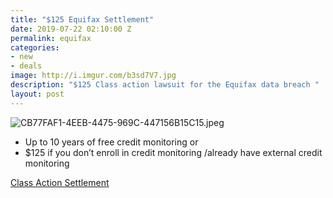 ```yaml
---
title: "$125 Equifax Settlement"
date: 2019-07-22 02:10:00 Z
permalink: equifax
categories:
- new
- deals
image: http://i.imgur.com/b3sd7V7.jpg
description: "$125 Class action lawsuit for the Equifax data breach "
layout: post
---
```


![CB77FAF1-4EEB-4475-969C-447156B15C15.jpeg](/uploads/CB77FAF1-4EEB-4475-969C-447156B15C15.jpeg)

* Up to 10 years of free credit monitoring or
* $125 if you don’t enroll in credit monitoring /already have external credit monitoring 

[Class Action Settlement](https://www.equifaxbreachsettlement.com/)